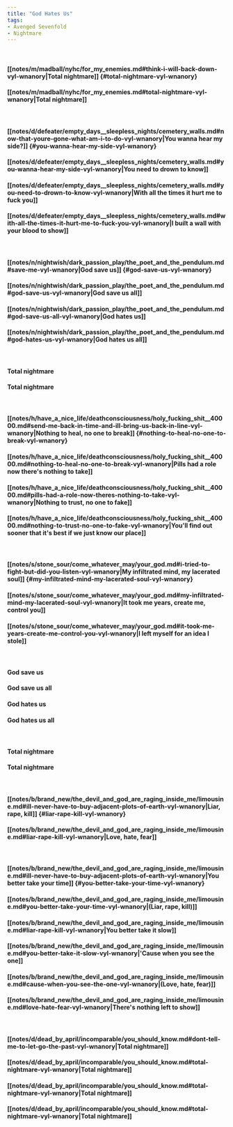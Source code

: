 ```yaml
---
title: "God Hates Us"
tags:
- Avenged Sevenfold
- Nightmare
---
```

&nbsp;
#### [[notes/m/madball/nyhc/for_my_enemies.md#think-i-will-back-down-vyl-wnanory|Total nightmare]] {#total-nightmare-vyl-wnanory}
#### [[notes/m/madball/nyhc/for_my_enemies.md#total-nightmare-vyl-wnanory|Total nightmare]]
&nbsp;
#### [[notes/d/defeater/empty_days__sleepless_nights/cemetery_walls.md#now-that-youre-gone-what-am-i-to-do-vyl-wnanory|You wanna hear my side?]] {#you-wanna-hear-my-side-vyl-wnanory}
#### [[notes/d/defeater/empty_days__sleepless_nights/cemetery_walls.md#you-wanna-hear-my-side-vyl-wnanory|You need to drown to know]]
#### [[notes/d/defeater/empty_days__sleepless_nights/cemetery_walls.md#you-need-to-drown-to-know-vyl-wnanory|With all the times it hurt me to fuck you]]
#### [[notes/d/defeater/empty_days__sleepless_nights/cemetery_walls.md#with-all-the-times-it-hurt-me-to-fuck-you-vyl-wnanory|I built a wall with your blood to show]]
&nbsp;
#### [[notes/n/nightwish/dark_passion_play/the_poet_and_the_pendulum.md#save-me-vyl-wnanory|God save us]] {#god-save-us-vyl-wnanory}
#### [[notes/n/nightwish/dark_passion_play/the_poet_and_the_pendulum.md#god-save-us-vyl-wnanory|God save us all]]
#### [[notes/n/nightwish/dark_passion_play/the_poet_and_the_pendulum.md#god-save-us-all-vyl-wnanory|God hates us]]
#### [[notes/n/nightwish/dark_passion_play/the_poet_and_the_pendulum.md#god-hates-us-vyl-wnanory|God hates us all]]
&nbsp;
#### Total nightmare
#### Total nightmare
&nbsp;
#### [[notes/h/have_a_nice_life/deathconsciousness/holy_fucking_shit__40000.md#send-me-back-in-time-and-ill-bring-us-back-in-line-vyl-wnanory|Nothing to heal, no one to break]] {#nothing-to-heal-no-one-to-break-vyl-wnanory}
#### [[notes/h/have_a_nice_life/deathconsciousness/holy_fucking_shit__40000.md#nothing-to-heal-no-one-to-break-vyl-wnanory|Pills had a role now there's nothing to take]]
#### [[notes/h/have_a_nice_life/deathconsciousness/holy_fucking_shit__40000.md#pills-had-a-role-now-theres-nothing-to-take-vyl-wnanory|Nothing to trust, no one to fake]]
#### [[notes/h/have_a_nice_life/deathconsciousness/holy_fucking_shit__40000.md#nothing-to-trust-no-one-to-fake-vyl-wnanory|You'll find out sooner that it's best if we just know our place]]
&nbsp;
#### [[notes/s/stone_sour/come_whatever_may/your_god.md#i-tried-to-fight-but-did-you-listen-vyl-wnanory|My infiltrated mind, my lacerated soul]] {#my-infiltrated-mind-my-lacerated-soul-vyl-wnanory}
#### [[notes/s/stone_sour/come_whatever_may/your_god.md#my-infiltrated-mind-my-lacerated-soul-vyl-wnanory|It took me years, create me, control you]]
#### [[notes/s/stone_sour/come_whatever_may/your_god.md#it-took-me-years-create-me-control-you-vyl-wnanory|I left myself for an idea I stole]]
&nbsp;
#### God save us
#### God save us all
#### God hates us
#### God hates us all
&nbsp;
#### Total nightmare
#### Total nightmare
&nbsp;
#### [[notes/b/brand_new/the_devil_and_god_are_raging_inside_me/limousine.md#ill-never-have-to-buy-adjacent-plots-of-earth-vyl-wnanory|Liar, rape, kill]] {#liar-rape-kill-vyl-wnanory}
#### [[notes/b/brand_new/the_devil_and_god_are_raging_inside_me/limousine.md#liar-rape-kill-vyl-wnanory|Love, hate, fear]]
&nbsp;
#### [[notes/b/brand_new/the_devil_and_god_are_raging_inside_me/limousine.md#ill-never-have-to-buy-adjacent-plots-of-earth-vyl-wnanory|You better take your time]] {#you-better-take-your-time-vyl-wnanory}
#### [[notes/b/brand_new/the_devil_and_god_are_raging_inside_me/limousine.md#you-better-take-your-time-vyl-wnanory|(Liar, rape, kill)]]
#### [[notes/b/brand_new/the_devil_and_god_are_raging_inside_me/limousine.md#liar-rape-kill-vyl-wnanory|You better take it slow]]
#### [[notes/b/brand_new/the_devil_and_god_are_raging_inside_me/limousine.md#you-better-take-it-slow-vyl-wnanory|'Cause when you see the one]]
#### [[notes/b/brand_new/the_devil_and_god_are_raging_inside_me/limousine.md#cause-when-you-see-the-one-vyl-wnanory|(Love, hate, fear)]]
#### [[notes/b/brand_new/the_devil_and_god_are_raging_inside_me/limousine.md#love-hate-fear-vyl-wnanory|There's nothing left to show]]
&nbsp;
#### [[notes/d/dead_by_april/incomparable/you_should_know.md#dont-tell-me-to-let-go-the-past-vyl-wnanory|Total nightmare]]
#### [[notes/d/dead_by_april/incomparable/you_should_know.md#total-nightmare-vyl-wnanory|Total nightmare]]
#### [[notes/d/dead_by_april/incomparable/you_should_know.md#total-nightmare-vyl-wnanory|Total nightmare]]
#### [[notes/d/dead_by_april/incomparable/you_should_know.md#total-nightmare-vyl-wnanory|Total nightmare]]
